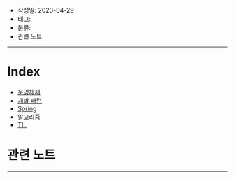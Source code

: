 - 작성일: 2023-04-29
- 태그: 
- 분류:
- 관련 노트:
***
# Index

- [운영체제](운영체제/운영체제.md)
- [개발 패턴](개발패턴/개발%20패턴.md)
- [Spring](Spring/Spring.md)
- [알고리즘](알고리즘/알고리즘.md)
- [TIL](../TIL/TIL.md)

# 관련 노트
---